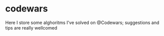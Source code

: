 # codewars
Here I store some alghoritms I've solved on @Codewars; suggestions and tips are really wellcomed
